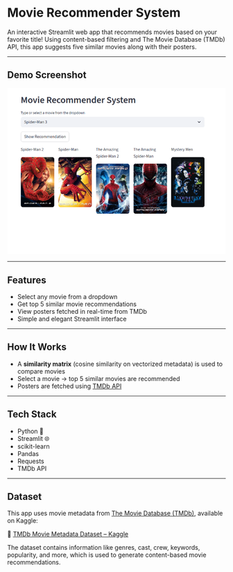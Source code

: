 # Movie Recommender System

An interactive Streamlit web app that recommends movies based on your favorite title! Using content-based filtering and The Movie Database (TMDb) API, this app suggests five similar movies along with their posters.

---

## Demo Screenshot

![App Screenshot](./web_app.png)  

---

## Features

- Select any movie from a dropdown
- Get top 5 similar movie recommendations
- View posters fetched in real-time from TMDb
- Simple and elegant Streamlit interface

---

## How It Works

- A **similarity matrix** (cosine similarity on vectorized metadata) is used to compare movies
- Select a movie → top 5 similar movies are recommended
- Posters are fetched using [TMDb API](https://www.themoviedb.org/documentation/api)

---

## Tech Stack

- Python 🐍
- Streamlit 🌐
- scikit-learn
- Pandas
- Requests
- TMDb API

---

## Dataset

This app uses movie metadata from [The Movie Database (TMDb)](https://www.kaggle.com/datasets/tmdb/tmdb-movie-metadata), available on Kaggle:

🔗 [TMDb Movie Metadata Dataset – Kaggle](https://www.kaggle.com/datasets/tmdb/tmdb-movie-metadata)

The dataset contains information like genres, cast, crew, keywords, popularity, and more, which is used to generate content-based movie recommendations.



